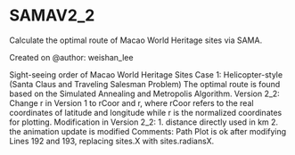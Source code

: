 # SAMAV2_2
 Calculate the optimal route of Macao World Heritage sites via SAMA.

Created on 
@author: weishan_lee

Sight-seeing order of Macao World Heritage Sites
Case 1: Helicopter-style (Santa Claus and Traveling Salesman Problem)
        The optimal route is found based on the Simulated Annealing and Metropolis Algorithm.
Version 2_2: Change r in Version 1 to rCoor and r, where 
             rCoor refers to the real coordinates of latitude and longitude while
             r is the normalized coordinates for plotting.
Modification in Version 2_2: 1. distance directly used in km
                             2. the animation update is modified
Comments: Path Plot is ok after modifying Lines 192 and 193,
          replacing sites.X with sites.radiansX.